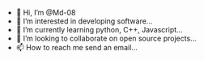 - 👋 Hi, I’m @Md-08
- 👀 I’m interested in developing software...
- 🌱 I’m currently learning python, C++, Javascript...
- 💞️ I’m looking to collaborate on open source projects...
- 📫 How to reach me send an email...

<!---
Md-08/Md-08 is a ✨ special ✨ repository because its `README.md` (this file) appears on your GitHub profile.
You can click the Preview link to take a look at your changes.
--->
